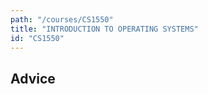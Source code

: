```yaml
---
path: "/courses/CS1550"
title: "INTRODUCTION TO OPERATING SYSTEMS"
id: "CS1550"
---
```


## Advice

